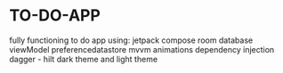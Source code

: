 # TO-DO-APP
fully functioning to do app using:
jetpack compose
room database
viewModel
preferencedatastore
mvvm
animations
dependency injection
dagger - hilt
dark theme and light theme
